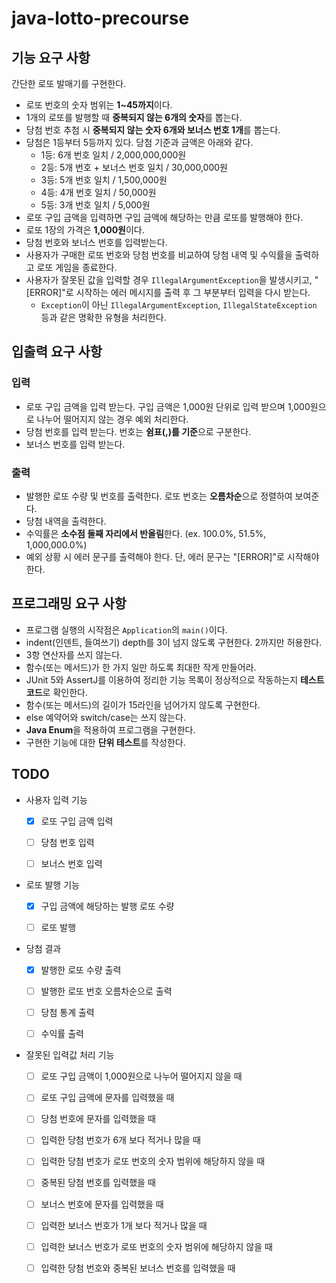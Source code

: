 # java-lotto-precourse

## 기능 요구 사항
간단한 로또 발매기를 구현한다.

- 로또 번호의 숫자 범위는 **1~45까지**이다.
- 1개의 로또를 발행할 때 **중복되지 않는 6개의 숫자**를 뽑는다.
- 당첨 번호 추첨 시 **중복되지 않는 숫자 6개와 보너스 번호 1개**를 뽑는다.
- 당첨은 1등부터 5등까지 있다. 당첨 기준과 금액은 아래와 같다.
  - 1등: 6개 번호 일치 / 2,000,000,000원
  - 2등: 5개 번호 + 보너스 번호 일치 / 30,000,000원
  - 3등: 5개 번호 일치 / 1,500,000원
  - 4등: 4개 번호 일치 / 50,000원
  - 5등: 3개 번호 일치 / 5,000원
- 로또 구입 금액을 입력하면 구입 금액에 해당하는 만큼 로또를 발행해야 한다.
- 로또 1장의 가격은 **1,000원**이다.
- 당첨 번호와 보너스 번호를 입력받는다.
- 사용자가 구매한 로또 번호와 당첨 번호를 비교하여 당첨 내역 및 수익률을 출력하고 로또 게임을 종료한다.
- 사용자가 잘못된 값을 입력할 경우 `IllegalArgumentException`을 발생시키고, "[ERROR]"로 시작하는 에러 메시지를 출력 후 그 부분부터 입력을 다시 받는다.
  - `Exception`이 아닌 `IllegalArgumentException`, `IllegalStateException` 등과 같은 명확한 유형을 처리한다.

## 입출력 요구 사항
### 입력
- 로또 구입 금액을 입력 받는다. 구입 금액은 1,000원 단위로 입력 받으며 1,000원으로 나누어 떨어지지 않는 경우 예외 처리한다.
- 당첨 번호를 입력 받는다. 번호는 **쉼표(,)를 기준**으로 구분한다.
- 보너스 번호를 입력 받는다.
### 출력
- 발행한 로또 수량 및 번호를 출력한다. 로또 번호는 **오름차순**으로 정렬하여 보여준다.
- 당첨 내역을 출력한다.
- 수익률은 **소수점 둘째 자리에서 반올림**한다. (ex. 100.0%, 51.5%, 1,000,000.0%)
- 예외 상황 시 에러 문구를 출력해야 한다. 단, 에러 문구는 "[ERROR]"로 시작해야 한다.

## 프로그래밍 요구 사항
- 프로그램 실행의 시작점은 `Application`의 `main()`이다.
- indent(인덴트, 들여쓰기) depth를 3이 넘지 않도록 구현한다. 2까지만 허용한다.
- 3항 연산자를 쓰지 않는다.
- 함수(또는 메서드)가 한 가지 일만 하도록 최대한 작게 만들어라.
- JUnit 5와 AssertJ를 이용하여 정리한 기능 목록이 정상적으로 작동하는지 **테스트 코드**로 확인한다.
- 함수(또는 메서드)의 길이가 15라인을 넘어가지 않도록 구현한다.
- else 예약어와 switch/case는 쓰지 않는다.
- **Java Enum**을 적용하여 프로그램을 구현한다.
- 구현한 기능에 대한 **단위 테스트**를 작성한다.

## TODO
- 사용자 입력 기능
  - [X] 로또 구입 금액 입력
  - [ ] 당첨 번호 입력
  - [ ] 보너스 번호 입력


- 로또 발행 기능
  - [X] 구입 금액에 해당하는 발행 로또 수량
  - [ ] 로또 발행


- 당첨 결과
  - [X] 발행한 로또 수량 출력
  - [ ] 발행한 로또 번호 오름차순으로 출력
  - [ ] 당첨 통계 출력
  - [ ] 수익률 출력


- 잘못된 입력값 처리 기능
  - [ ] 로또 구입 금액이 1,000원으로 나누어 떨어지지 않을 때
  - [ ] 로또 구입 금액에 문자를 입력했을 때
  
  - [ ] 당첨 번호에 문자를 입력했을 때
  - [ ] 입력한 당첨 번호가 6개 보다 적거나 많을 때
  - [ ] 입력한 당첨 번호가 로또 번호의 숫자 범위에 해당하지 않을 때
  - [ ] 중복된 당첨 번호를 입력했을 때

  - [ ] 보너스 번호에 문자를 입력했을 때
  - [ ] 입력한 보너스 번호가 1개 보다 적거나 많을 때
  - [ ] 입력한 보너스 번호가 로또 번호의 숫자 범위에 해당하지 않을 때
  - [ ] 입력한 당첨 번호와 중복된 보너스 번호를 입력했을 때